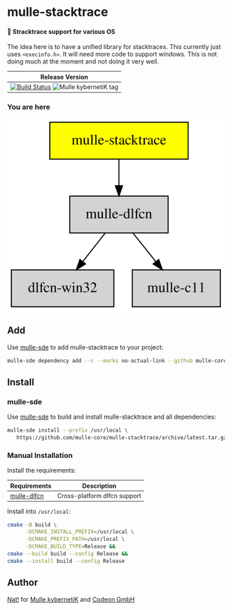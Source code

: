 # mulle-stacktrace

#### 👣 Stracktrace support for various OS

The idea here is to have a unified library for stacktraces.
This currently just uses `<execinfo.h>`. It will need more code to support
windows. This is not doing much at the moment and not doing it very well.


| Release Version
|-----------------------------------
| [![Build Status](https://github.com/mulle-core/mulle-stacktrace/workflows/CI/badge.svg?branch=release)](//github.com/mulle-core/mulle-stacktrace)  ![Mulle kybernetiK tag](https://img.shields.io/github/tag/mulle-core/mulle-stacktrace/workflows/CI/badge.svg?branch=release)

### You are here

![Overview](overview.dot.svg)


## Add

Use [mulle-sde](//github.com/mulle-sde) to add mulle-stacktrace to your project:

``` sh
mulle-sde dependency add --c --marks no-actual-link --github mulle-core mulle-stacktrace
```

## Install

### mulle-sde

Use [mulle-sde](//github.com/mulle-sde) to build and install mulle-stacktrace and all dependencies:

``` sh
mulle-sde install --prefix /usr/local \
   https://github.com/mulle-core/mulle-stacktrace/archive/latest.tar.gz
```

### Manual Installation


Install the requirements:

Requirements                                                 | Description
-------------------------------------------------------------|-----------------------
[mulle-dlfcn](//github.com/mulle-core/mulle-atexit)          | Cross-platform dlfcn support


Install into `/usr/local`:

``` sh
cmake -B build \
      -DCMAKE_INSTALL_PREFIX=/usr/local \
      -DCMAKE_PREFIX_PATH=/usr/local \
      -DCMAKE_BUILD_TYPE=Release &&
cmake --build build --config Release &&
cmake --install build --config Release
```


## Author

[Nat!](//www.mulle-kybernetik.com/weblog) for
[Mulle kybernetiK](//www.mulle-kybernetik.com) and
[Codeon GmbH](//www.codeon.de)
